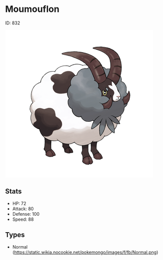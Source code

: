 # Moumouflon


ID: 832

![](https://raw.githubusercontent.com/PokeAPI/sprites/master/sprites/pokemon/other/official-artwork/832.png "Moumouflon")

## Stats


 - HP: 72
 - Attack: 80
 - Defense: 100
 - Speed: 88

## Types


 - Normal (https://static.wikia.nocookie.net/pokemongo/images/f/fb/Normal.png)
